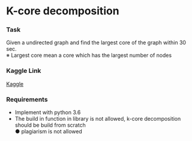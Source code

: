 # K-core decomposition
### Task ###
Given a undirected graph and find the largest core of the graph within 30 sec. <br>
※ Largest core mean a core which has the largest number of nodes
### Kaggle Link ###
[Kaggle](https://ppt.cc/fBUC8x "link")

### Requirements ###
- Implement with python 3.6
- The build in function in library is not allowed, k-core decomposition should be build from scratch <br>
● plagiarism is not allowed <br>